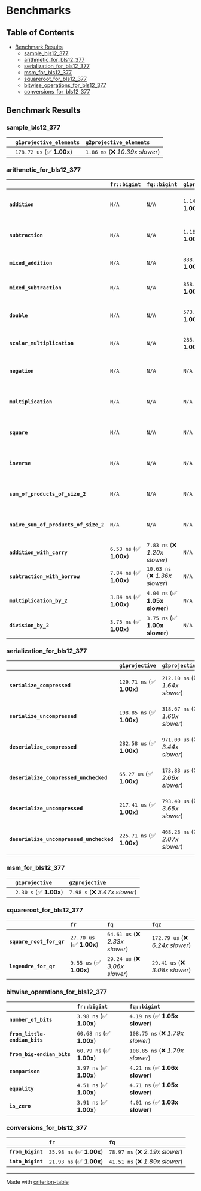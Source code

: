 # Benchmarks

## Table of Contents

- [Benchmark Results](#benchmark-results)
    - [sample_bls12_377](#sample_bls12_377)
    - [arithmetic_for_bls12_377](#arithmetic_for_bls12_377)
    - [serialization_for_bls12_377](#serialization_for_bls12_377)
    - [msm_for_bls12_377](#msm_for_bls12_377)
    - [squareroot_for_bls12_377](#squareroot_for_bls12_377)
    - [bitwise_operations_for_bls12_377](#bitwise_operations_for_bls12_377)
    - [conversions_for_bls12_377](#conversions_for_bls12_377)

## Benchmark Results

### sample_bls12_377

|        | `g1projective_elements`          | `g2projective_elements`           |
|:-------|:---------------------------------|:--------------------------------- |
|        | `178.72 us` (✅ **1.00x**)        | `1.86 ms` (❌ *10.39x slower*)     |

### arithmetic_for_bls12_377

|                                       | `fr::bigint`            | `fq::bigint`                    | `g1projective`            | `g2projective`                 | `fq2`                             | `fq12`                            | `fq`                             | `fr`                              |
|:--------------------------------------|:------------------------|:--------------------------------|:--------------------------|:-------------------------------|:----------------------------------|:----------------------------------|:---------------------------------|:--------------------------------- |
| **`addition`**                        | `N/A`                   | `N/A`                           | `1.14 us` (✅ **1.00x**)   | `4.46 us` (❌ *3.91x slower*)   | `27.35 ns` (🚀 **41.69x faster**)  | `156.60 ns` (🚀 **7.28x faster**)  | `19.00 ns` (🚀 **60.01x faster**) | `8.30 ns` (🚀 **137.36x faster**)  |
| **`subtraction`**                     | `N/A`                   | `N/A`                           | `1.18 us` (✅ **1.00x**)   | `4.50 us` (❌ *3.82x slower*)   | `27.79 ns` (🚀 **42.38x faster**)  | `173.50 ns` (🚀 **6.79x faster**)  | `13.75 ns` (🚀 **85.66x faster**) | `8.62 ns` (🚀 **136.56x faster**)  |
| **`mixed_addition`**                  | `N/A`                   | `N/A`                           | `838.75 ns` (✅ **1.00x**) | `3.19 us` (❌ *3.80x slower*)   | `N/A`                             | `N/A`                             | `N/A`                            | `N/A`                             |
| **`mixed_subtraction`**               | `N/A`                   | `N/A`                           | `858.94 ns` (✅ **1.00x**) | `3.23 us` (❌ *3.75x slower*)   | `N/A`                             | `N/A`                             | `N/A`                            | `N/A`                             |
| **`double`**                          | `N/A`                   | `N/A`                           | `573.76 ns` (✅ **1.00x**) | `2.08 us` (❌ *3.62x slower*)   | `15.91 ns` (🚀 **36.06x faster**)  | `105.27 ns` (🚀 **5.45x faster**)  | `11.22 ns` (🚀 **51.12x faster**) | `5.29 ns` (🚀 **108.45x faster**)  |
| **`scalar_multiplication`**           | `N/A`                   | `N/A`                           | `285.99 us` (✅ **1.00x**) | `1.06 ms` (❌ *3.72x slower*)   | `N/A`                             | `N/A`                             | `N/A`                            | `N/A`                             |
| **`negation`**                        | `N/A`                   | `N/A`                           | `N/A`                     | `N/A`                          | `22.62 ns` (❌ *3.80x slower*)     | `101.96 ns` (❌ *17.14x slower*)   | `16.76 ns` (❌ *2.82x slower*)    | `5.95 ns` (✅ **1.00x**)           |
| **`multiplication`**                  | `N/A`                   | `N/A`                           | `N/A`                     | `N/A`                          | `267.05 ns` (❌ *7.13x slower*)    | `6.68 us` (❌ *178.43x slower*)    | `69.38 ns` (❌ *1.85x slower*)    | `37.44 ns` (✅ **1.00x**)          |
| **`square`**                          | `N/A`                   | `N/A`                           | `N/A`                     | `N/A`                          | `247.79 ns` (❌ *7.83x slower*)    | `4.71 us` (❌ *148.84x slower*)    | `58.81 ns` (❌ *1.86x slower*)    | `31.64 ns` (✅ **1.00x**)          |
| **`inverse`**                         | `N/A`                   | `N/A`                           | `N/A`                     | `N/A`                          | `13.72 us` (❌ *2.17x slower*)     | `24.98 us` (❌ *3.94x slower*)     | `13.36 us` (❌ *2.11x slower*)    | `6.33 us` (✅ **1.00x**)           |
| **`sum_of_products_of_size_2`**       | `N/A`                   | `N/A`                           | `N/A`                     | `N/A`                          | `571.31 ns` (❌ *10.75x slower*)   | `13.57 us` (❌ *255.32x slower*)   | `111.64 ns` (❌ *2.10x slower*)   | `53.15 ns` (✅ **1.00x**)          |
| **`naive_sum_of_products_of_size_2`** | `N/A`                   | `N/A`                           | `N/A`                     | `N/A`                          | `553.13 ns` (❌ *6.90x slower*)    | `13.52 us` (❌ *168.60x slower*)   | `156.74 ns` (❌ *1.95x slower*)   | `80.19 ns` (✅ **1.00x**)          |
| **`addition_with_carry`**             | `6.53 ns` (✅ **1.00x**) | `7.83 ns` (❌ *1.20x slower*)    | `N/A`                     | `N/A`                          | `N/A`                             | `N/A`                             | `N/A`                            | `N/A`                             |
| **`subtraction_with_borrow`**         | `7.84 ns` (✅ **1.00x**) | `10.63 ns` (❌ *1.36x slower*)   | `N/A`                     | `N/A`                          | `N/A`                             | `N/A`                             | `N/A`                            | `N/A`                             |
| **`multiplication_by_2`**             | `3.84 ns` (✅ **1.00x**) | `4.04 ns` (✅ **1.05x slower**)  | `N/A`                     | `N/A`                          | `N/A`                             | `N/A`                             | `N/A`                            | `N/A`                             |
| **`division_by_2`**                   | `3.75 ns` (✅ **1.00x**) | `3.75 ns` (✅ **1.00x slower**)  | `N/A`                     | `N/A`                          | `N/A`                             | `N/A`                             | `N/A`                            | `N/A`                             |

### serialization_for_bls12_377

|                                          | `g1projective`            | `g2projective`                   | `fr`                               | `fq`                               | `fq2`                               | `fq12`                            |
|:-----------------------------------------|:--------------------------|:---------------------------------|:-----------------------------------|:-----------------------------------|:------------------------------------|:--------------------------------- |
| **`serialize_compressed`**               | `129.71 ns` (✅ **1.00x**) | `212.10 ns` (❌ *1.64x slower*)   | `28.01 ns` (🚀 **4.63x faster**)    | `50.28 ns` (🚀 **2.58x faster**)    | `100.28 ns` (✅ **1.29x faster**)    | `628.79 ns` (❌ *4.85x slower*)    |
| **`serialize_uncompressed`**             | `198.85 ns` (✅ **1.00x**) | `318.67 ns` (❌ *1.60x slower*)   | `27.91 ns` (🚀 **7.13x faster**)    | `50.07 ns` (🚀 **3.97x faster**)    | `100.26 ns` (🚀 **1.98x faster**)    | `628.82 ns` (❌ *3.16x slower*)    |
| **`deserialize_compressed`**             | `282.58 us` (✅ **1.00x**) | `971.00 us` (❌ *3.44x slower*)   | `47.03 ns` (🚀 **6008.21x faster**) | `94.84 ns` (🚀 **2979.67x faster**) | `206.88 ns` (🚀 **1365.95x faster**) | `1.25 us` (🚀 **225.34x faster**)  |
| **`deserialize_compressed_unchecked`**   | `65.27 us` (✅ **1.00x**)  | `173.83 us` (❌ *2.66x slower*)   | `46.99 ns` (🚀 **1389.25x faster**) | `94.84 ns` (🚀 **688.28x faster**)  | `206.91 ns` (🚀 **315.47x faster**)  | `1.25 us` (🚀 **52.06x faster**)   |
| **`deserialize_uncompressed`**           | `217.41 us` (✅ **1.00x**) | `793.40 us` (❌ *3.65x slower*)   | `46.56 ns` (🚀 **4669.61x faster**) | `93.72 ns` (🚀 **2319.72x faster**) | `206.64 ns` (🚀 **1052.08x faster**) | `1.26 us` (🚀 **172.99x faster**)  |
| **`deserialize_uncompressed_unchecked`** | `225.71 ns` (✅ **1.00x**) | `468.23 ns` (❌ *2.07x slower*)   | `46.94 ns` (🚀 **4.81x faster**)    | `93.72 ns` (🚀 **2.41x faster**)    | `206.67 ns` (✅ **1.09x faster**)    | `1.11 us` (❌ *4.90x slower*)      |

### msm_for_bls12_377

|        | `g1projective`          | `g2projective`                 |
|:-------|:------------------------|:------------------------------ |
|        | `2.30 s` (✅ **1.00x**)  | `7.98 s` (❌ *3.47x slower*)    |

### squareroot_for_bls12_377

|                          | `fr`                     | `fq`                            | `fq2`                             |
|:-------------------------|:-------------------------|:--------------------------------|:--------------------------------- |
| **`square_root_for_qr`** | `27.70 us` (✅ **1.00x**) | `64.61 us` (❌ *2.33x slower*)   | `172.79 us` (❌ *6.24x slower*)    |
| **`legendre_for_qr`**    | `9.55 us` (✅ **1.00x**)  | `29.24 us` (❌ *3.06x slower*)   | `29.41 us` (❌ *3.08x slower*)     |

### bitwise_operations_for_bls12_377

|                               | `fr::bigint`             | `fq::bigint`                      |
|:------------------------------|:-------------------------|:--------------------------------- |
| **`number_of_bits`**          | `3.98 ns` (✅ **1.00x**)  | `4.19 ns` (✅ **1.05x slower**)    |
| **`from_little-endian_bits`** | `60.68 ns` (✅ **1.00x**) | `108.75 ns` (❌ *1.79x slower*)    |
| **`from_big-endian_bits`**    | `60.79 ns` (✅ **1.00x**) | `108.85 ns` (❌ *1.79x slower*)    |
| **`comparison`**              | `3.97 ns` (✅ **1.00x**)  | `4.21 ns` (✅ **1.06x slower**)    |
| **`equality`**                | `4.51 ns` (✅ **1.00x**)  | `4.71 ns` (✅ **1.05x slower**)    |
| **`is_zero`**                 | `3.91 ns` (✅ **1.00x**)  | `4.01 ns` (✅ **1.03x slower**)    |

### conversions_for_bls12_377

|                   | `fr`                     | `fq`                             |
|:------------------|:-------------------------|:-------------------------------- |
| **`from_bigint`** | `35.98 ns` (✅ **1.00x**) | `78.97 ns` (❌ *2.19x slower*)    |
| **`into_bigint`** | `21.93 ns` (✅ **1.00x**) | `41.51 ns` (❌ *1.89x slower*)    |

---
Made with [criterion-table](https://github.com/nu11ptr/criterion-table)

